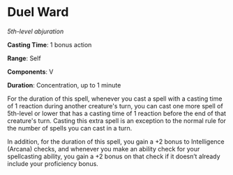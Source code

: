 # Duel Ward
*5th-level abjuration*

**Casting Time**: 1 bonus action

**Range**: Self

**Components**: V

**Duration**: Concentration, up to 1 minute

For the duration of this spell, whenever you cast a spell with a casting time of 1 reaction during another creature's turn, you can cast one more spell of 5th-level or lower that has a casting time of 1 reaction before the end of that creature's turn. Casting this extra spell is an exception to the normal rule for the number of spells you can cast in a turn.

In addition, for the duration of this spell, you gain a +2 bonus to Intelligence (Arcana) checks, and whenever you make an ability check for your spellcasting ability, you gain a +2 bonus on that check if it doesn’t already include your proficiency bonus.
